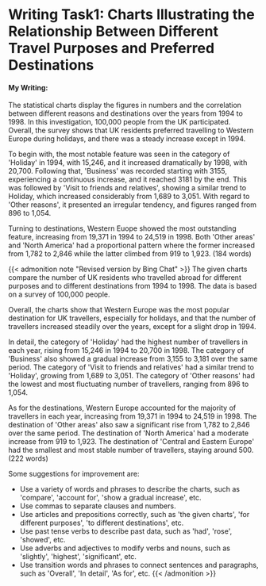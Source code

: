# Writing Task1: Charts Illustrating the Relationship Between Different Travel Purposes and Preferred Destinations


#### My Writing:

The statistical charts display the figures in numbers and the correlation between different reasons and destinations over the years from 1994 to 1998. In this investigation, 100,000 people from the UK participated.
 
Overall, the survey shows that UK residents preferred travelling to Western Europe during holidays, and there was a steady increase except in 1994.

To begin with, the most notable feature was seen in the category of 'Holiday' in 1994, with 15,246, and it increased dramatically by 1998, with 20,700. Following that, 'Business' was recorded starting with 3155, experiencing a continuous increase, and it reached 3181 by the end.
This was followed by 'Visit to friends and relatives', showing a similar trend to Holiday, which increased considerably from 1,689 to 3,051. With regard to 'Other reasons', it presented an irregular tendency, and figures ranged from 896 to 1,054.

Turning to destinations, Western Euope showed the most outstanding feature, increasing from 19,371 in 1994 to 24,519 in 1998. Both 'Other areas' and 'North America' had a proportional pattern where the former increased from 1,782 to 2,846 while the latter climbed from 919 to 1,923. (184 words)

{{< admonition note "Revised version by Bing Chat" >}}
The given charts compare the number of UK residents who travelled abroad for different purposes and to different destinations from 1994 to 1998. The data is based on a survey of 100,000 people.

Overall, the charts show that Western Europe was the most popular destination for UK travellers, especially for holidays, and that the number of travellers increased steadily over the years, except for a slight drop in 1994.

In detail, the category of 'Holiday' had the highest number of travellers in each year, rising from 15,246 in 1994 to 20,700 in 1998. The category of 'Business' also showed a gradual increase from 3,155 to 3,181 over the same period. The category of 'Visit to friends and relatives' had a similar trend to 'Holiday', growing from 1,689 to 3,051. The category of 'Other reasons' had the lowest and most fluctuating number of travellers, ranging from 896 to 1,054.

As for the destinations, Western Europe accounted for the majority of travellers in each year, increasing from 19,371 in 1994 to 24,519 in 1998. The destination of 'Other areas' also saw a significant rise from 1,782 to 2,846 over the same period. The destination of 'North America' had a moderate increase from 919 to 1,923. The destination of 'Central and Eastern Europe' had the smallest and most stable number of travellers, staying around 500. (222 words)

Some suggestions for improvement are:

- Use a variety of words and phrases to describe the charts, such as 'compare', 'account for', 'show a gradual increase', etc.
- Use commas to separate clauses and numbers.
- Use articles and prepositions correctly, such as 'the given charts', 'for different purposes', 'to different destinations', etc.
- Use past tense verbs to describe past data, such as 'had', 'rose', 'showed', etc.
- Use adverbs and adjectives to modify verbs and nouns, such as 'slightly', 'highest', 'significant', etc.
- Use transition words and phrases to connect sentences and paragraphs, such as 'Overall', 'In detail', 'As for', etc.
{{< /admonition >}}

